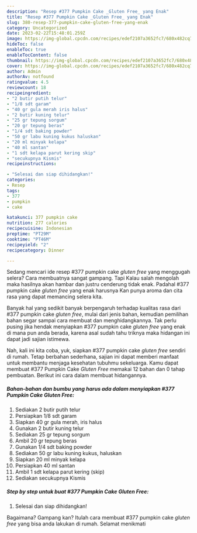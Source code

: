 ```yaml
---
description: "Resep #377 Pumpkin Cake _Gluten Free_ yang Enak"
title: "Resep #377 Pumpkin Cake _Gluten Free_ yang Enak"
slug: 380-resep-377-pumpkin-cake-gluten-free-yang-enak
category: Uncategorized
date: 2023-02-22T15:48:01.259Z
image: https://img-global.cpcdn.com/recipes/edef2107a3652fc7/680x482cq70/377-pumpkin-cake-_gluten-free_-foto-resep-utama.jpg
hideToc: false
enableToc: true
enableTocContent: false
thumbnail: https://img-global.cpcdn.com/recipes/edef2107a3652fc7/680x482cq70/377-pumpkin-cake-_gluten-free_-foto-resep-utama.jpg
cover: https://img-global.cpcdn.com/recipes/edef2107a3652fc7/680x482cq70/377-pumpkin-cake-_gluten-free_-foto-resep-utama.jpg
author: Admin
authorAv: notfound
ratingvalue: 4.5
reviewcount: 18
recipeingredient:
- "2 butir putih telur"
- "1/8 sdt garam"
- "40 gr gula merah iris halus"
- "2 butir kuning telur"
- "25 gr tepung sorgum"
- "20 gr tepung beras"
- "1/4 sdt baking powder"
- "50 gr labu kuning kukus haluskan"
- "20 ml minyak kelapa"
- "40 ml santan"
- "1 sdt kelapa parut kering skip"
- "secukupnya Kismis"
recipeinstructions:

- "Selesai dan siap dihidangkan!"
categories:
- Resep
tags:
- 377
- pumpkin
- cake

katakunci: 377 pumpkin cake 
nutrition: 277 calories
recipecuisine: Indonesian
preptime: "PT29M"
cooktime: "PT46M"
recipeyield: "2"
recipecategory: Dinner

---
```



Sedang mencari ide resep #377 pumpkin cake _gluten free_ yang menggugah selera? Cara membuatnya sangat gampang. Tapi Kalau salah mengolah maka hasilnya akan hambar dan justru cenderung tidak enak. Padahal #377 pumpkin cake _gluten free_ yang enak harusnya Kan punya aroma dan cita rasa yang dapat memancing selera kita.




Banyak hal yang sedikit banyak berpengaruh terhadap kualitas rasa dari #377 pumpkin cake _gluten free_, mulai dari jenis bahan, kemudian pemilihan bahan segar sampai cara membuat dan menghidangkannya. Tak perlu pusing jika hendak menyiapkan #377 pumpkin cake _gluten free_ yang enak di mana pun anda berada, karena asal sudah tahu triknya maka hidangan ini dapat jadi sajian istimewa.


Nah, kali ini kita coba, yuk, siapkan #377 pumpkin cake _gluten free_ sendiri di rumah. Tetap berbahan sederhana, sajian ini dapat memberi manfaat untuk membantu menjaga kesehatan tubuhmu sekeluarga. Kamu dapat membuat #377 Pumpkin Cake _Gluten Free_ memakai 12 bahan dan 0 tahap pembuatan. Berikut ini cara dalam membuat hidangannya.

<!--inarticleads1-->

##### Bahan-bahan dan bumbu yang harus ada dalam menyiapkan #377 Pumpkin Cake _Gluten Free_:

1. Sediakan 2 butir putih telur
1. Persiapkan 1/8 sdt garam
1. Siapkan 40 gr gula merah, iris halus
1. Gunakan 2 butir kuning telur
1. Sediakan 25 gr tepung sorgum
1. Ambil 20 gr tepung beras
1. Gunakan 1/4 sdt baking powder
1. Sediakan 50 gr labu kuning kukus, haluskan
1. Siapkan 20 ml minyak kelapa
1. Persiapkan 40 ml santan
1. Ambil 1 sdt kelapa parut kering (skip)
1. Sediakan secukupnya Kismis




<!--inarticleads2-->

##### Step by step untuk buat #377 Pumpkin Cake _Gluten Free_:


1. Selesai dan siap dihidangkan!



Bagaimana? Gampang kan? Itulah cara membuat #377 pumpkin cake _gluten free_ yang bisa anda lakukan di rumah. Selamat menikmati
